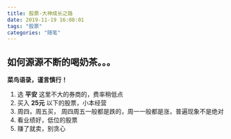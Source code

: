 ```yaml
---
title: 股票-大神成长之路
date: 2019-11-19 16:08:01
tags: "股票"
categories: "随笔"
---
```


## 如何源源不断的喝奶茶。。。
**菜鸟语录，谨言慎行！**  
1. 选 **平安** 这里不大的券商的，费率稍低点
2. 买入 **25元** 以下的股票，小本经营
3. 周四，周五买， 周四周五一般都是跌的，周一一般都是涨，普遍现象不是绝对
4. 看业绩好，低位的股票
5. 赚了就卖，别贪心

